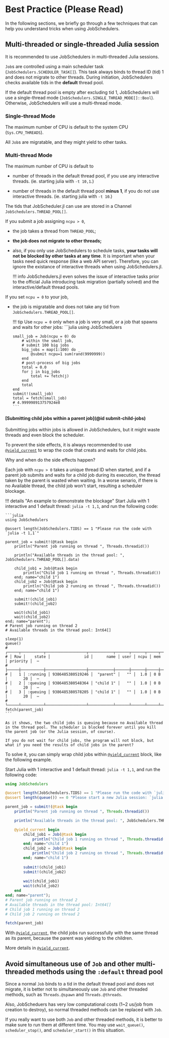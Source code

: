 # Best Practice (Please Read)

In the following sections, we briefly go through a few techniques that can help you understand tricks when using JobSchedulers.

## Multi-threaded or single-threaded Julia session

It is recommended to use JobSchedulers in multi-threaded Julia sessions. 

`Job`s are controlled using a main scheduler task (`JobSchedulers.SCHEDULER_TASK[]`). This task always binds to thread ID (tid) 1 and does not migrate to other threads. During initiation, JobSchedulers checks available tids in the **default** thread pool. 

If the default thread pool is empty after excluding tid 1, JobSchedulers will use a single-thread mode (`JobSchedulers.SINGLE_THREAD_MODE[]::Bool`). Otherwise, JobSchedulers will use a multi-thread mode.

### Single-thread Mode

The maximum number of CPU is default to the system CPU (`Sys.CPU_THREADS`). 

All `Job`s are migratable, and they might yield to other tasks. 

### Multi-thread Mode

The maximum number of CPU is default to

- number of threads in the default thread pool, if you use any interactive threads. (ie. starting julia with `-t 10,1`.)

- number of threads in the default thread pool **minus 1**, if you do not use interactive threads. (ie. starting julia with `-t 10`.)

The tids that JobScheduler.jl can use are stored in a Channel `JobSchedulers.THREAD_POOL[]`. 

If you submit a job assigning `ncpu > 0`,

- the job takes a thread from `THREAD_POOL`;
- **the job does not migrate to other threads;** 
- also, if you only use JobSchedulers to schedule tasks, **your tasks will not be blocked by other tasks at any time**. It is important when your tasks need quick response (like a web API server). Therefore, you can ignore the existance of interactive threads when using JobSchedulers.jl.

  !!! info
      JobSchedulers.jl even solves the issue of interactive tasks prior to the official Julia introducing task migration (partially solved) and the interactive/default thread pools.

If you set `ncpu = 0` to your job,

- the job is migratable and does not take any tid from `JobSchedulers.THREAD_POOL[]`.

  !!! tip
      Use `ncpu = 0` only when a job is very small, or a job that spawns and waits for other jobs:
      ```julia
      using JobSchedulers

      small_job = Job(ncpu = 0) do
          # within the small job,
          # submit 100 big jobs
          big_jobs = map(1:100) do _
              @submit ncpu=1 sum(rand(9999999))
          end
          # post-process of big jobs
          total = 0.0
          for j in big_jobs
              total += fetch(j)
          end
          total
      end
      submit!(small_job)
      total = fetch(small_job)
      # 4.999998913757924e8
      ```

#### [Submitting child jobs within a parent job](@id submit-child-jobs)

Submitting jobs within jobs is allowed in JobSchedulers, but it might waste threads and even block the scheduler.

To prevent the side effects, it is always recommended to use [`@yield_current`](@ref) to wrap the code that creats and waits for child jobs.

Why and when do the side effects happen?

Each job with `ncpu > 0` takes a unique thread ID when started, and if a parent job submits and waits for a child job during its execution, the thread taken by the parent is wasted when waiting. In a worse senario, if there is no Available thread, the child job won't start, resulting a scheduler blockage. 

!!! details "An example to demonstrate the blockage"
    Start Julia with 1 interactive and 1 default thread: `julia -t 1,1`, and run the following code:

    ```julia
    using JobSchedulers
    
    @assert length(JobSchedulers.TIDS) == 1 "Please run the code with `julia -t 1,1`"

    parent_job = submit!(@task begin
        println("Parent job running on thread ", Threads.threadid())

        println("Available threads in the thread pool: ", JobSchedulers.THREAD_POOL[].data)

        child_job1 = Job(@task begin
            println("Child job 1 running on thread ", Threads.threadid())
        end; name="child 1")
        child_job2 = Job(@task begin
            println("Child job 2 running on thread ", Threads.threadid())
        end; name="child 1")
        
        submit!(child_job1)
        submit!(child_job2)
        
        wait(child_job1)
        wait(child_job2)
    end; name="parent");
    # Parent job running on thread 2
    # Available threads in the thread pool: Int64[]

    sleep(1)
    queue()
    # ┌─────┬──────────┬──────────────────┬───────────┬──────┬──────┬─────┬──────────┬───
    # │ Row │    state │               id │      name │ user │ ncpu │ mem │ priority │  ⋯
    # ├─────┼──────────┼──────────────────┼───────────┼──────┼──────┼─────┼──────────┼───
    # │   1 │ :running │ 9386485380519246 │  "parent" │   "" │  1.0 │ 0 B │       20 │  ⋯
    # │   2 │ :queuing │ 9386485380548364 │ "child 1" │   "" │  1.0 │ 0 B │       20 │  ⋯
    # │   3 │ :queuing │ 9386485380578205 │ "child 1" │   "" │  1.0 │ 0 B │       20 │  ⋯
    # └─────┴──────────┴──────────────────┴───────────┴──────┴──────┴─────┴──────────┴───
    fetch(parent_job)
    ```

    As it shows, the two child jobs is queuing because no Available thread in the thread pool. The scheduler is blocked forever until you kill the parent job (or the Julia session, of course).

    If you do not wait for child jobs, the program will not block, but what if you need the results of child jobs in the parent?

To solve it, you can simply wrap child jobs within [`@yield_current`](@ref) block, like the following example.

Start Julia with 1 interactive and 1 default thread: `julia -t 1,1`, and run the following code:

```julia
using JobSchedulers

@assert length(JobSchedulers.TIDS) == 1 "Please run the code with `julia -t 1,1`"
@assert length(queue()) == 0 "Please start a new Julia session: `julia -t 1,1`"

parent_job = submit!(@task begin
    println("Parent job running on thread ", Threads.threadid())

    println("Available threads in the thread pool: ", JobSchedulers.THREAD_POOL[].data)

    @yield_current begin
        child_job1 = Job(@task begin
            println("Child job 1 running on thread ", Threads.threadid())
        end; name="child 1")
        child_job2 = Job(@task begin
            println("Child job 2 running on thread ", Threads.threadid())
        end; name="child 1")
        
        submit!(child_job1)
        submit!(child_job2)
        
        wait(child_job1)
        wait(child_job2)
    end
end; name="parent");
# Parent job running on thread 2
# Available threads in the thread pool: Int64[]
# Child job 1 running on thread 2
# Child job 2 running on thread 2

fetch(parent_job)
```

With [`@yield_current`](@ref), the child jobs run successfully with the same thread as its parent, because the parent was yielding to the children.

More details in [`@yield_current`](@ref).

## Avoid simultaneous use of `Job` and other multi-threaded methods using the `:default` thread pool

Since a normal `Job` binds to a tid in the default thread pool and does not migrate, it is better not to simultaneously use `Job` and other threaded methods, such as `Threads.@spawn` and `Threads.@threads`. 

Also, JobScheduers has very low computational costs (1~2 us/job from creation to destroy), so normal threaded methods can be replaced with `Job`.

If you really want to use both `Job` and other threaded methods, it is better to make sure to run them at different time. You may use `wait_queue()`, `scheduler_stop()`, and `scheduler_start()` in this situation.
